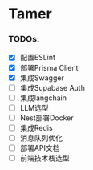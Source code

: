 # Tamer

### TODOs:

- [x] 配置ESLint
- [x] 部署Prisma Client
- [x] 集成Swagger
- [ ] 集成Supabase Auth
- [ ] 集成langchain
- [ ] LLM选型
- [ ] Nest部署Docker
- [ ] 集成Redis
- [ ] 消息队列优化
- [ ] 部署API文档
- [ ] 前端技术栈选型